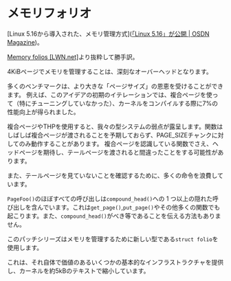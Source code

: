 # メモリフォリオ

[Linux 5.16から導入された、メモリ管理方式]([「Linux 5.16」が公開 | OSDN Magazine](https://mag.osdn.jp/22/01/11/194000))。

[Memory folios [LWN.net]](https://lwn.net/Articles/856016/)より抜粋して勝手訳。

4KiBページでメモリを管理することは、深刻なオーバーヘッドとなります。

多くのベンチマークは、より大きな「ページサイズ」の恩恵を受けることができます。 例えば、このアイデアの初期のイテレーションでは、複合ページを使って（特にチューニングしていなかった）、カーネルをコンパイルする際に7%の性能向上が得られました。

複合ページやTHPを使用すると、我々の型システムの弱点が露呈します。関数はしばしば複合ページが渡されることを予期しておらず、PAGE_SIZEチャンクに対してのみ動作することがあります。 複合ページを認識している関数でさえ、ヘッドページを期待し、テールページを渡されると間違ったことをする可能性があります。

また、テールページを見ていないことを確認するために、多くの命令を浪費しています。

`PageFoo()`のほぼすべての呼び出しは`compound_head()`への 1 つ以上の隠れた呼び出しを含んでいます。これは`get_page()`,`put_page()`やその他多くの関数でも起こります。また、`compound_head()`がべき等であることを伝える方法もありません。

このパッチシリーズはメモリを管理するために新しい型である`struct folio`を使用します。

これは、それ自体で価値のあるいくつかの基本的なインフラストラクチャを提供し、カーネルを約5kBのテキストで縮小しています。
